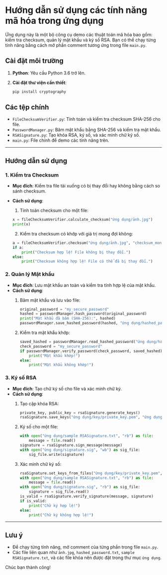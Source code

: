 
# Hướng dẫn sử dụng các tính năng mã hóa trong ứng dụng

Ứng dụng này là một bộ công cụ demo các thuật toán mã hóa bao gồm: kiểm tra checksum, quản lý mật khẩu và ký số RSA. Bạn có thể chạy từng tính năng bằng cách mở phần comment tương ứng trong file `main.py`.

## Cài đặt môi trường

1. **Python**: Yêu cầu Python 3.6 trở lên.
2. **Cài đặt thư viện cần thiết**:

   ```bash
   pip install cryptography
   ```

## Các tệp chính

- `FileChecksumVerifier.py`: Tính toán và kiểm tra checksum SHA-256 cho file.
- `PasswordManager.py`: Băm mật khẩu bằng SHA-256 và kiểm tra mật khẩu.
- `RSASignature.py`: Tạo khóa RSA, ký số, và xác minh chữ ký số.
- `main.py`: File chính để demo các tính năng trên.

---

## Hướng dẫn sử dụng

### 1. **Kiểm tra Checksum**

- **Mục đích**: Kiểm tra file tải xuống có bị thay đổi hay không bằng cách so sánh checksum.
- **Cách sử dụng**:

  1. Tính toán checksum cho một file:

    ```python
    x = fileChecksumVerifier.calculate_checksum("ứng dụng/ảnh.jpg")
    print(x)
    ```

  2. Kiểm tra checksum có khớp với giá trị mong đợi không:

    ```python
    a = fileChecksumVerifier.checksum("ứng dụng/ảnh.jpg", "checksum_mong_đợi")
    if a:
        print("Checksum hợp lệ! File không bị thay đổi.")
    else:
        print("Checksum không hợp lệ! File có thể đã bị thay đổi.")
    ```

### 2. **Quản lý Mật khẩu**

- **Mục đích**: Lưu mật khẩu an toàn và kiểm tra tính hợp lệ của mật khẩu.
- **Cách sử dụng**:
     1. Băm mật khẩu và lưu vào file:

        ```python
        original_password = "my_secure_password"
        hashed = passwordManager.hash_password(original_password)
        print("Mật khẩu đã băm (SHA-256):", hashed)
        passwordManager.save_hashed_password(hashed, "ứng dụng/hashed_password.txt")
        ```

     2. Kiểm tra mật khẩu khớp:

        ```python
        saved_hashed = passwordManager.read_hashed_password("ứng dụng/hashed_password.txt")
        check_password = "my_secure_password"
        if passwordManager.verify_password(check_password, saved_hashed):
            print("Mật khẩu khớp!")
        else:
            print("Mật khẩu không khớp!")
        ```

### 3. **Ký số RSA**

- **Mục đích**: Tạo chữ ký số cho file và xác minh chữ ký.
- **Cách sử dụng**:
     1. Tạo cặp khóa RSA:

        ```python
        private_key, public_key = rsaSignature.generate_keys()
        rsaSignature.save_keys("ứng dụng/key/private_key.pem", "ứng dụng/key/public_key.pem")
        ```

     2. Ký số cho một file:

        ```python
        with open("ứng dụng/sample RSASignature.txt", "rb") as file:
            message = file.read()
        signature = rsaSignature.sign_message(message)
        with open("ứng dụng/signature.sig", "wb") as sig_file:
            sig_file.write(signature)
        ```

     3. Xác minh chữ ký số:

        ```python
        rsaSignature.set_keys_from_files("ứng dụng/key/private_key.pem", "ứng dụng/key/public_key.pem")
        with open("ứng dụng/sample RSASignature.txt", "rb") as file:
            message = file.read()
        with open("ứng dụng/signature.sig", "rb") as sig_file:
            signature = sig_file.read()
        is_valid = rsaSignature.verify_signature(message, signature)
        if is_valid:
            print("Chữ ký hợp lệ!")
        else:
            print("Chữ ký không hợp lệ!")
        ```

---

## Lưu ý

- Để chạy từng tính năng, mở comment của từng phần trong file `main.py`.
- Các file liên quan như `ảnh.jpg`, `hashed_password.txt`, `sample RSASignature.txt`, và các file khóa nên được đặt trong thư mục `ứng dụng`.

Chúc bạn thành công!
